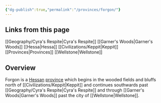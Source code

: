 ```yaml
---
{"dg-publish":true,"permalink":"/provinces/forgon/"}
---
```


## Links from this page
[[Geography/Cyra's Respite\|Cyra's Respite]]
[[Garner's Woods\|Garner's Woods]]
[[Hessa\|Hessa]]
[[Civilizations/Keppit\|Keppit]]
[[Provinces\|Provinces]]
[[Wellstone\|Wellstone]]
## Overview
Forgon is a [Hessan](Hessa) [province](Provinces) which begins in the wooded fields and bluffs north of [[Civilizations/Keppit\|Keppit]] and continues southwards past [[Geography/Cyra's Respite\|Cyra's Respite]] and through [[Garner's Woods\|Garner's Woods]] past the city of [[Wellstone\|Wellstone]]. 